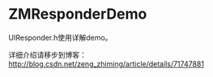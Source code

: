 # ZMResponderDemo

UIResponder.h使用详解demo。

详细介绍请移步到博客：http://blog.csdn.net/zeng_zhiming/article/details/71747881
